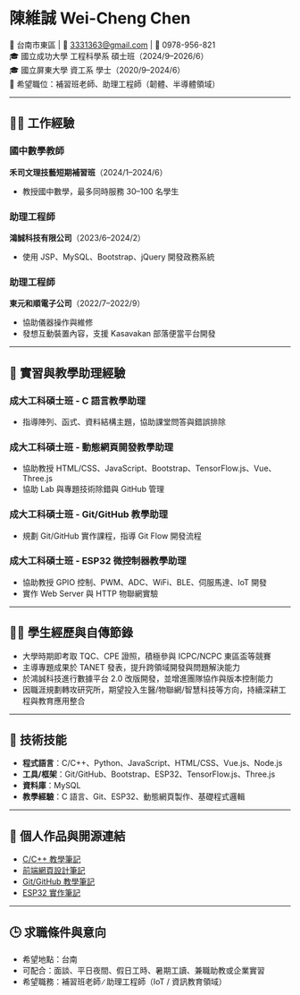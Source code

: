 # 陳維誠 Wei-Cheng Chen

📍 台南市東區 | 📧 3331363@gmail.com | 📱 0978-956-821  
🎓 國立成功大學 工程科學系 碩士班（2024/9–2026/6）  
🎓 國立屏東大學 資工系 學士（2020/9–2024/6）  
🎯 希望職位：補習班老師、助理工程師（韌體、半導體領域）

---

## 🧑‍💼 工作經驗

### 國中數學教師

**禾司文理技藝短期補習班**（2024/1–2024/6）

-   教授國中數學，最多同時服務 30–100 名學生

### 助理工程師

**鴻誠科技有限公司**（2023/6–2024/2）

-   使用 JSP、MySQL、Bootstrap、jQuery 開發政務系統

### 助理工程師

**東元和順電子公司**（2022/7–2022/9）

-   協助儀器操作與維修
-   發想互動裝置內容，支援 Kasavakan 部落便當平台開發

---

## 🧪 實習與教學助理經驗

### 成大工科碩士班 - C 語言教學助理

-   指導陣列、函式、資料結構主題，協助課堂問答與錯誤排除

### 成大工科碩士班 - 動態網頁開發教學助理

-   協助教授 HTML/CSS、JavaScript、Bootstrap、TensorFlow.js、Vue、Three.js
-   協助 Lab 與專題技術除錯與 GitHub 管理

### 成大工科碩士班 - Git/GitHub 教學助理

-   規劃 Git/GitHub 實作課程，指導 Git Flow 開發流程

### 成大工科碩士班 - ESP32 微控制器教學助理

-   協助教授 GPIO 控制、PWM、ADC、WiFi、BLE、伺服馬達、IoT 開發
-   實作 Web Server 與 HTTP 物聯網實驗

---

## 🧑‍🎓 學生經歷與自傳節錄

-   大學時期即考取 TQC、CPE 證照，積極參與 ICPC/NCPC 東區盃等競賽
-   主導專題成果於 TANET 發表，提升跨領域開發與問題解決能力
-   於鴻誠科技進行數據平台 2.0 改版開發，並增進團隊協作與版本控制能力
-   因職涯規劃轉攻研究所，期望投入生醫/物聯網/智慧科技等方向，持續深耕工程與教育應用整合

---

## 🧠 技術技能

-   **程式語言**：C/C++、Python、JavaScript、HTML/CSS、Vue.js、Node.js
-   **工具/框架**：Git/GitHub、Bootstrap、ESP32、TensorFlow.js、Three.js
-   **資料庫**：MySQL
-   **教學經驗**：C 語言、Git、ESP32、動態網頁製作、基礎程式邏輯

---

## 🔗 個人作品與開源連結

-   [C/C++ 教學筆記](https://github.com/kcwc1029/blog-c-cpp)
-   [前端網頁設計筆記](https://github.com/kcwc1029/blog-web)
-   [Git/GitHub 教學筆記](https://github.com/kcwc1029/blog-git)
-   [ESP32 實作筆記](https://github.com/kcwc1029/blog-esp32)

---

## 🕒 求職條件與意向

-   希望地點：台南
-   可配合：面談、平日夜間、假日工時、暑期工讀、兼職助教或企業實習
-   希望職務：補習班老師 ∕ 助理工程師（IoT / 資訊教育領域）
